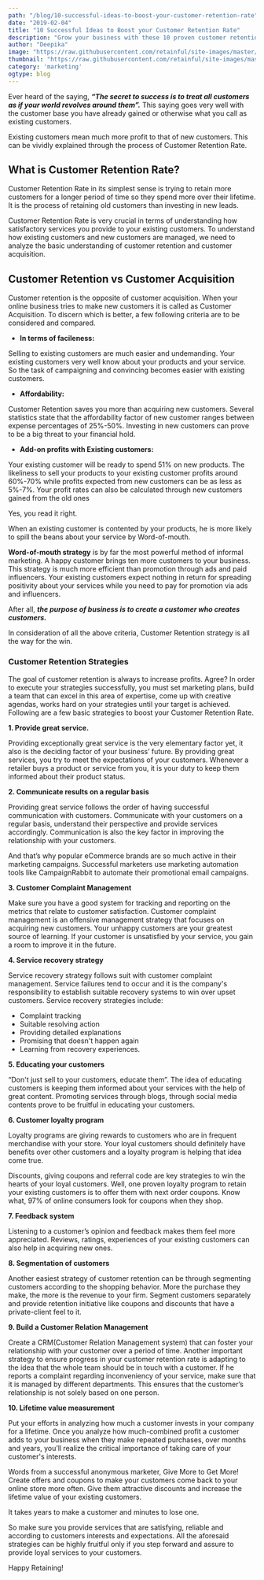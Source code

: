 ```yaml
---
path: "/blog/10-successful-ideas-to-boost-your-customer-retention-rate"
date: "2019-02-04"
title: "10 Successful Ideas to Boost your Customer Retention Rate"
description: "Grow your business with these 10 proven customer retention ideas. Never let another customer abandon your online business. Retain customer with successful strategies today."
author: "Deepika"
image: "https://raw.githubusercontent.com/retainful/site-images/master/10-Success-Ideas-to-Boost-your-Customer-Retention-Rate/10-Success-Ideas-to-Boost-your-Customer-Retention-Rate.jpg"
thumbnail: "https://raw.githubusercontent.com/retainful/site-images/master/10-Success-Ideas-to-Boost-your-Customer-Retention-Rate/10-Success-Ideas-to-Boost-your-Customer-Retention-Rate.jpg"
category: 'marketing'
ogtype: blog
---
```


Ever heard of the saying, ***“The secret to success is to treat all customers as if your world revolves around them”.*** This saying goes very well with the customer base you have already gained or otherwise what you call as existing customers. 

Existing customers mean much more profit to that of new customers. This can be vividly explained through the process of Customer Retention Rate.

## What is Customer Retention Rate?

Customer Retention Rate in its simplest sense is trying to retain more customers for a longer period of time so they spend more over their lifetime. It is the process of retaining old customers than investing in new leads.

Customer Retention Rate is very crucial in terms of understanding how satisfactory services you provide to your existing customers. To understand how existing customers and new customers are managed, we need to analyze the basic understanding of customer retention and customer acquisition.

## Customer Retention vs Customer Acquisition

Customer retention is the opposite of customer acquisition. When your online business tries to make new customers it is called as Customer Acquisition. To discern which is better, a few following criteria are to be considered and compared.
- **In terms of  facileness:**

Selling to existing customers are much easier and undemanding. Your existing customers very well know about your products and your service. So the task of campaigning and convincing becomes easier with existing customers.

- **Affordability:**

Customer Retention saves you more than acquiring new customers. Several statistics state that the affordability factor of new customer ranges between expense percentages of 25%-50%. Investing in new customers can prove to be a big threat to your financial hold.

- **Add-on profits with Existing customers:**

Your existing customer will be ready to spend 51% on new products. The likeliness to sell your products to your existing customer profits around 60%-70% while profits expected from new customers can be as less as 5%-7%. Your profit rates can also be calculated through new customers gained from the old ones

Yes, <link-text url="https://blog.accessdevelopment.com/the-top-ten-benefits-of-customer-retention" target="\_blank" rel="nofollow">you read it right.</link-text>

When an existing customer is contented by your products, he is more likely to spill the beans about your service by Word-of-mouth. 

**Word-of-mouth strategy** is by far the most powerful method of informal marketing. A happy customer brings ten more customers to your business. This strategy is much more efficient than promotion through ads and paid influencers. Your existing customers expect nothing in return for spreading positivity about your services while you need to pay for promotion via ads and influencers. 

After all, ***the purpose of business is to create a customer who creates customers.***

In consideration of all the above criteria, Customer Retention strategy is all the way for the win.

### Customer Retention Strategies
The goal of customer retention is always to increase profits. 
Agree?
In order to execute your strategies successfully, you must set marketing plans, build a team that can excel in this area of expertise, come up with creative agendas, works hard on your strategies until your target is achieved. Following are a few basic strategies to boost your Customer Retention Rate.

**1. Provide great service.**

Providing exceptionally great service is the very elementary factor yet, it also is the deciding factor of your business’ future. By providing great services, you try to meet the expectations of your customers.
Whenever a retailer buys a product or service from you, it is your duty to keep them informed about their product status.

**2. Communicate results on a regular basis**

Providing great service follows the order of having successful communication with customers. Communicate with your customers on a regular basis, understand their perspective and provide services accordingly. Communication is also the key factor in improving the relationship with your customers.

And that’s why popular eCommerce brands are so much active in their marketing campaigns. Successful marketers use  <link-text url="https://www.campaignrabbit.com/" target="\_blank">marketing automation tools like CampaignRabbit</link-text> to automate their promotional email campaigns.

**3. Customer Complaint Management**

Make sure you have a good system for tracking and reporting on the metrics that relate to customer satisfaction. Customer complaint management is an offensive management strategy that focuses on acquiring new customers. Your unhappy customers are your greatest source of learning. If your customer is unsatisfied by your service, you gain a room to improve it in the future.

**4. Service recovery strategy**

Service recovery strategy follows suit with customer complaint management. Service failures tend to occur and it is the company's responsibility to establish suitable recovery systems to win over upset customers.
Service recovery strategies include:
- Complaint tracking
- Suitable resolving action
- Providing detailed explanations 
- Promising that doesn't happen again
- Learning from recovery experiences.

**5. Educating your customers**

“Don't just sell to your customers, educate them”. The idea of educating customers is keeping them informed about your services with the help of great content. Promoting services through blogs, through social media contents prove to be fruitful in educating your customers.

**6. Customer loyalty program** 

Loyalty programs are giving rewards to customers who are in frequent merchandise with your store. Your loyal customers should definitely have benefits over other customers and a loyalty program is helping that idea come true. 

Discounts, giving coupons and referral code are key strategies to win the hearts of your loyal customers. Well, one proven loyalty program to retain your existing customers is to <link-text url="https://wordpress.org/plugins/retainful-next-order-coupon-for-woocommerce/" target="\_blank">offer them with next order coupons.</link-text>  Know what, 97% of online consumers look for coupons when they shop.

**7. Feedback system**

Listening to a customer’s opinion and feedback makes them feel more appreciated. Reviews, ratings, experiences of your existing customers can also help in acquiring new ones.

**8. Segmentation of customers**

Another easiest strategy of customer retention can be through segmenting customers according to the shopping behavior. More the purchase they make, the more is the revenue to your firm. <link-text url="https://www.campaignrabbit.com/" target="\_blank">Segment customers</link-text> separately and provide retention initiative like coupons and discounts that have a private-client feel to it.

**9. Build a Customer Relation Management**

Create a CRM(Customer Relation Management system) that can foster your relationship with your customer over a period of time. Another important strategy to ensure progress in your customer retention rate is adapting to the idea that the whole team should be in touch with a customer. If he reports a complaint regarding inconveniency of your service, make sure that it is managed by different departments. This ensures that the customer’s relationship is not solely based on one person.

**10. Lifetime value measurement**

Put your efforts in analyzing how much a customer invests in your company for a lifetime. Once you analyze how much-combined profit a customer adds to your business when they make repeated purchases, over months and years, you’ll realize the critical importance of taking care of your customer's interests. 

Words from a successful anonymous marketer,
Give More to Get More!
 <link-text url="https://www.campaignrabbit.com/" target="\_blank">Create offers and coupons to make your customers come back to your online store</link-text> more often. Give them attractive discounts and increase the lifetime value of your existing customers.

It takes years to make a customer and minutes to lose one. 

So make sure you provide services that are satisfying, reliable and according to customers interests and expectations. All the aforesaid strategies can be highly fruitful only if you step forward and assure to provide loyal services to your customers.

 <link-text url="https://www.retainful.com/" target="\_blank">Happy Retaining!</link-text>

